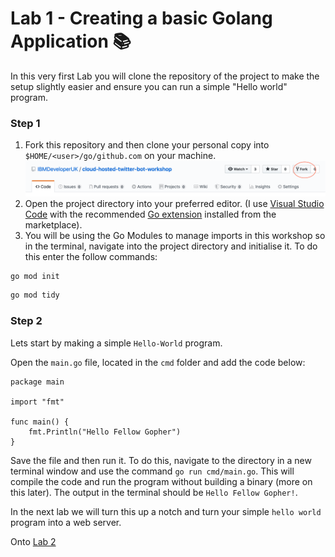 # Lab 1 - Creating a basic Golang Application :books:

In this very first Lab you will clone the repository of the project to make the setup slightly easier and ensure you can run a simple "Hello world" program.

### Step 1

1. Fork this repository and then clone your personal copy into `$HOME/<user>/go/github.com` on your machine.
![fork repository](./../images/ForkRepo.png)
2. Open the project directory into your preferred editor. (I use [Visual Studio Code](https://code.visualstudio.com/) with the recommended [Go extension](https://code.visualstudio.com/docs/languages/go) installed from the marketplace).
3. You will be using the Go Modules to manage imports in this workshop so in the terminal, navigate into the project directory and initialise it. To do this enter the follow commands:

```bash
go mod init
```
```bash
go mod tidy
```

### Step 2

Lets start by making a simple `Hello-World` program.

Open the `main.go` file, located in the `cmd` folder and add the code below:

```golang
package main

import "fmt"

func main() {
    fmt.Println("Hello Fellow Gopher")
}
```

Save the file and then run it. To do this, navigate to the directory in a new terminal window and use the command `go run cmd/main.go`. This will compile the code and run the program without building a binary (more on this later). The output in the terminal should be `Hello Fellow Gopher!`.

In the next lab we will turn this up a notch and turn your simple `hello world` program into a web server.

Onto [Lab 2](./lab-2.md)
